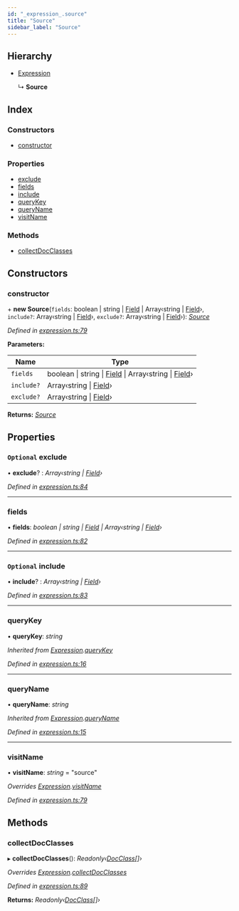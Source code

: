 ```yaml
---
id: "_expression_.source"
title: "Source"
sidebar_label: "Source"
---
```


## Hierarchy

* [Expression](_expression_.expression.md)

  ↳ **Source**

## Index

### Constructors

* [constructor](_expression_.source.md#constructor)

### Properties

* [exclude](_expression_.source.md#optional-exclude)
* [fields](_expression_.source.md#fields)
* [include](_expression_.source.md#optional-include)
* [queryKey](_expression_.source.md#querykey)
* [queryName](_expression_.source.md#queryname)
* [visitName](_expression_.source.md#visitname)

### Methods

* [collectDocClasses](_expression_.source.md#collectdocclasses)

## Constructors

###  constructor

\+ **new Source**(`fields`: boolean | string | [Field](_document_.field.md) | Array‹string | [Field](_document_.field.md)›, `include?`: Array‹string | [Field](_document_.field.md)›, `exclude?`: Array‹string | [Field](_document_.field.md)›): *[Source](_expression_.source.md)*

*Defined in [expression.ts:79](https://github.com/kindritskyiMax/elasticmagic-js/blob/3a76a7e/src/expression.ts#L79)*

**Parameters:**

Name | Type |
------ | ------ |
`fields` | boolean &#124; string &#124; [Field](_document_.field.md) &#124; Array‹string &#124; [Field](_document_.field.md)› |
`include?` | Array‹string &#124; [Field](_document_.field.md)› |
`exclude?` | Array‹string &#124; [Field](_document_.field.md)› |

**Returns:** *[Source](_expression_.source.md)*

## Properties

### `Optional` exclude

• **exclude**? : *Array‹string | [Field](_document_.field.md)›*

*Defined in [expression.ts:84](https://github.com/kindritskyiMax/elasticmagic-js/blob/3a76a7e/src/expression.ts#L84)*

___

###  fields

• **fields**: *boolean | string | [Field](_document_.field.md) | Array‹string | [Field](_document_.field.md)›*

*Defined in [expression.ts:82](https://github.com/kindritskyiMax/elasticmagic-js/blob/3a76a7e/src/expression.ts#L82)*

___

### `Optional` include

• **include**? : *Array‹string | [Field](_document_.field.md)›*

*Defined in [expression.ts:83](https://github.com/kindritskyiMax/elasticmagic-js/blob/3a76a7e/src/expression.ts#L83)*

___

###  queryKey

• **queryKey**: *string*

*Inherited from [Expression](_expression_.expression.md).[queryKey](_expression_.expression.md#querykey)*

*Defined in [expression.ts:16](https://github.com/kindritskyiMax/elasticmagic-js/blob/3a76a7e/src/expression.ts#L16)*

___

###  queryName

• **queryName**: *string*

*Inherited from [Expression](_expression_.expression.md).[queryName](_expression_.expression.md#queryname)*

*Defined in [expression.ts:15](https://github.com/kindritskyiMax/elasticmagic-js/blob/3a76a7e/src/expression.ts#L15)*

___

###  visitName

• **visitName**: *string* = "source"

*Overrides [Expression](_expression_.expression.md).[visitName](_expression_.expression.md#visitname)*

*Defined in [expression.ts:79](https://github.com/kindritskyiMax/elasticmagic-js/blob/3a76a7e/src/expression.ts#L79)*

## Methods

###  collectDocClasses

▸ **collectDocClasses**(): *Readonly‹[DocClass](../modules/_document_.md#docclass)[]›*

*Overrides [Expression](_expression_.expression.md).[collectDocClasses](_expression_.expression.md#collectdocclasses)*

*Defined in [expression.ts:89](https://github.com/kindritskyiMax/elasticmagic-js/blob/3a76a7e/src/expression.ts#L89)*

**Returns:** *Readonly‹[DocClass](../modules/_document_.md#docclass)[]›*
